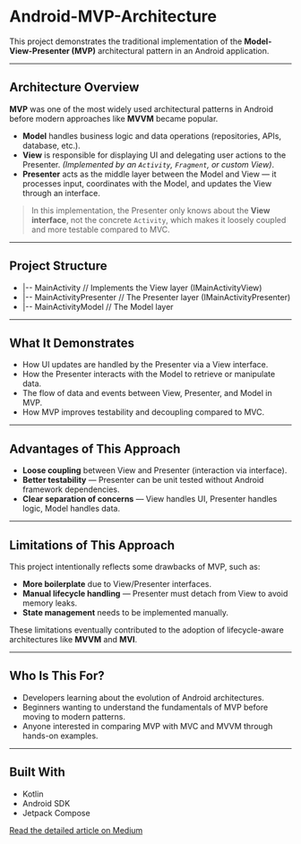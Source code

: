 # Android-MVP-Architecture

This project demonstrates the traditional implementation of the **Model-View-Presenter (MVP)** architectural pattern in an Android application.

---

## Architecture Overview

**MVP** was one of the most widely used architectural patterns in Android before modern approaches like **MVVM** became popular.  

- **Model** handles business logic and data operations (repositories, APIs, database, etc.).
- **View** is responsible for displaying UI and delegating user actions to the Presenter. *(Implemented by an `Activity`, `Fragment`, or custom View)*.
- **Presenter** acts as the middle layer between the Model and View — it processes input, coordinates with the Model, and updates the View through an interface.

> In this implementation, the Presenter only knows about the **View interface**, not the concrete `Activity`, which makes it loosely coupled and more testable compared to MVC.

---

## Project Structure

- |-- MainActivity // Implements the View layer (IMainActivityView)
- |-- MainActivityPresenter // The Presenter layer (IMainActivityPresenter)
- |-- MainActivityModel // The Model layer


---

## What It Demonstrates

- How UI updates are handled by the Presenter via a View interface.
- How the Presenter interacts with the Model to retrieve or manipulate data.
- The flow of data and events between View, Presenter, and Model in MVP.
- How MVP improves testability and decoupling compared to MVC.

---

## Advantages of This Approach

- **Loose coupling** between View and Presenter (interaction via interface).
- **Better testability** — Presenter can be unit tested without Android framework dependencies.
- **Clear separation of concerns** — View handles UI, Presenter handles logic, Model handles data.

---

## Limitations of This Approach

This project intentionally reflects some drawbacks of MVP, such as:

- **More boilerplate** due to View/Presenter interfaces.
- **Manual lifecycle handling** — Presenter must detach from View to avoid memory leaks.
- **State management** needs to be implemented manually.

These limitations eventually contributed to the adoption of lifecycle-aware architectures like **MVVM** and **MVI**.

---

## Who Is This For?

- Developers learning about the evolution of Android architectures.
- Beginners wanting to understand the fundamentals of MVP before moving to modern patterns.
- Anyone interested in comparing MVP with MVC and MVVM through hands-on examples.

---

## Built With

- Kotlin  
- Android SDK  
- Jetpack Compose


[Read the detailed article on Medium](https://medium.com/@prateek.dev121/android-mvp-architecture-a4e8aa8e855c)





